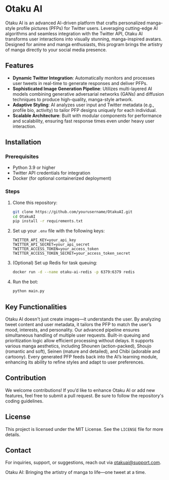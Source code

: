 # Otaku AI

Otaku AI is an advanced AI-driven platform that crafts personalized manga-style profile pictures (PFPs) for Twitter users. Leveraging cutting-edge AI algorithms and seamless integration with the Twitter API, Otaku AI transforms user interactions into visually stunning, manga-inspired avatars. Designed for anime and manga enthusiasts, this program brings the artistry of manga directly to your social media presence.

## Features

- **Dynamic Twitter Integration**: Automatically monitors and processes user tweets in real-time to generate responses and deliver PFPs.
- **Sophisticated Image Generation Pipeline**: Utilizes multi-layered AI models combining generative adversarial networks (GANs) and diffusion techniques to produce high-quality, manga-style artwork.
- **Adaptive Styling**: AI analyzes user input and Twitter metadata (e.g., profile bio, activity) to tailor PFP designs uniquely for each individual.
- **Scalable Architecture**: Built with modular components for performance and scalability, ensuring fast response times even under heavy user interaction.

## Installation

### Prerequisites
- Python 3.9 or higher
- Twitter API credentials for integration
- Docker (for optional containerized deployment)

### Steps

1. Clone this repository:
   ```bash
   git clone https://github.com/yourusername/OtakuAI.git
   cd OtakuAI
   pip install -r requirements.txt
   ```
2. Set up your `.env` file with the following keys:
   ```
   TWITTER_API_KEY=your_api_key
   TWITTER_API_SECRET=your_api_secret
   TWITTER_ACCESS_TOKEN=your_access_token
   TWITTER_ACCESS_TOKEN_SECRET=your_access_token_secret
   ```
3. (Optional) Set up Redis for task queuing:
   ```bash
   docker run -d --name otaku-ai-redis -p 6379:6379 redis
   ```
4. Run the bot:
   ```bash
   python main.py
   ```

## Key Functionalities

Otaku AI doesn't just create images—it understands the user. By analyzing tweet content and user metadata, it tailors the PFP to match the user’s mood, interests, and personality. Our advanced pipeline ensures simultaneous handling of multiple user requests. Built-in queuing and prioritization logic allow efficient processing without delays. It supports various manga aesthetics, including Shounen (action-packed), Shoujo (romantic and soft), Seinen (mature and detailed), and Chibi (adorable and cartoony). Every generated PFP feeds back into the AI’s learning module, enhancing its ability to refine styles and adapt to user preferences.

## Contribution

We welcome contributions! If you’d like to enhance Otaku AI or add new features, feel free to submit a pull request. Be sure to follow the repository's coding guidelines.

## License

This project is licensed under the MIT License. See the `LICENSE` file for more details.

## Contact

For inquiries, support, or suggestions, reach out via otakuai@support.com.

Otaku AI: Bringing the artistry of manga to life—one tweet at a time.
